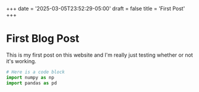+++
date = '2025-03-05T23:52:29-05:00'
draft = false
title = 'First Post'
+++
# First Blog Post
This is my first post on this website and I'm really just testing whether or not it's working.

```python
# Here is a code block
import numpy as np
import pandas as pd
```
